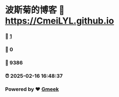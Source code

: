 # 波斯菊的博客 :link: https://CmeiLYL.github.io 
### :page_facing_up: [1](https://CmeiLYL.github.io/tag.html) 
### :speech_balloon: 0 
### :hibiscus: 9386 
### :alarm_clock: 2025-02-16 16:48:37 
### Powered by :heart: [Gmeek](https://github.com/Meekdai/Gmeek)

